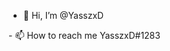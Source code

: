- 👋 Hi, I’m @YasszxD
<!--- 👀 I’m interested in ...
- 🌱 I’m currently learning ...
- 💞️ I’m looking to collaborate on ...
-->- 📫 How to reach me YasszxD#1283

<!---
YasszxD/YasszxD is a ✨ special ✨ repository because its `README.md` (this file) appears on your GitHub profile.
You can click the Preview link to take a look at your changes.
--->
